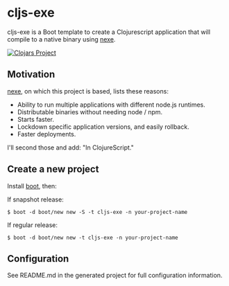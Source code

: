 # cljs-exe

cljs-exe is a Boot template to create a Clojurescript
application that will compile to a native binary using
[nexe](https://github.com/nexe/nexe).

[![Clojars Project](https://img.shields.io/clojars/v/cljs-exe/lein-template.svg)](https://clojars.org/cljs-exe/lein-template)

## Motivation

[nexe](https://github.com/nexe/nexe), on which this project is based, lists these reasons:

- Ability to run multiple applications with different node.js runtimes.
- Distributable binaries without needing node / npm.
- Starts faster.
- Lockdown specific application versions, and easily rollback.
- Faster deployments.

I'll second those and add: "In ClojureScript."

## Create a new project

Install [boot](https://github.com/boot-clj/boot), then:

If snapshot release:

```
$ boot -d boot/new new -S -t cljs-exe -n your-project-name
```

If regular release:

```
$ boot -d boot/new new -t cljs-exe -n your-project-name
```

## Configuration

See README.md in the generated project for full configuration information.
